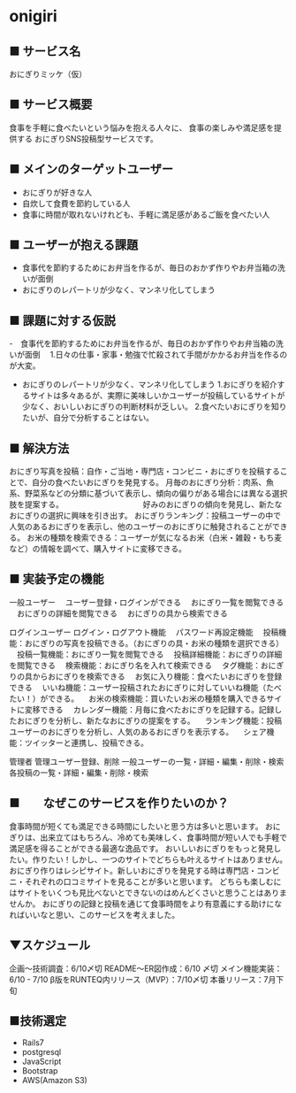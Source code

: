 # onigiri
## ■ サービス名
おにぎりミッケ（仮）

## ■ サービス概要
食事を手軽に食べたいという悩みを抱える人々に、
食事の楽しみや満足感を提供する
おにぎりSNS投稿型サービスです。

## ■ メインのターゲットユーザー
- おにぎりが好きな人
- 自炊して食費を節約している人
- 食事に時間が取れないけれども、手軽に満足感があるご飯を食べたい人


## ■ ユーザーが抱える課題
- 食事代を節約するためにお弁当を作るが、毎日のおかず作りやお弁当箱の洗いが面倒
- おにぎりのレパートリが少なく、マンネリ化してしまう

## ■ 課題に対する仮説
-　食事代を節約するためにお弁当を作るが、毎日のおかず作りやお弁当箱の洗いが面倒
　1.日々の仕事・家事・勉強で忙殺されて手間がかかるお弁当を作るのが大変。

- おにぎりのレパートリが少なく、マンネリ化してしまう
  1.おにぎりを紹介するサイトは多々あるが、実際に美味しいかユーザーが投稿しているサイトが少なく、おいしいおにぎりの判断材料が乏しい。
  2.食べたいおにぎりを知りたいが、自分で分析することはない。

## ■ 解決方法
おにぎり写真を投稿：自作・ご当地・専門店・コンビニ・おにぎりを投稿することで、自分の食べたいおにぎりを発見する。
月毎のおにぎり分析：肉系、魚系、野菜系などの分類に基づいて表示し、傾向の偏りがある場合には異なる選択肢を提案する。
　　　　　　　　　　好みのおにぎりの傾向を発見し、新たなおにぎりの選択に興味を引き出す。
おにぎりランキング：投稿ユーザーの中で人気のあるおにぎりを表示し、他のユーザーのおにぎりに触発されることができる。
お米の種類を検索できる：ユーザーが気になるお米（白米・雑穀・もち麦など）の情報を調べて、購入サイトに変移できる。

## ■ 実装予定の機能
一般ユーザー
　ユーザー登録・ログインができる
　おにぎり一覧を閲覧できる
　おにぎりの詳細を閲覧できる
　おにぎりの具から検索できる

ログインユーザー
  ログイン・ログアウト機能
　パスワード再設定機能
　投稿機能：おにぎりの写真を投稿できる。（おにぎりの具・お米の種類を選択できる）
　投稿一覧機能：おにぎり一覧を閲覧できる
　投稿詳細機能：おにぎりの詳細を閲覧できる
　検索機能：おにぎり名を入れて検索できる
　タグ機能：おにぎりの具からおにぎりを検索できる
　お気に入り機能：食べたいおにぎりを登録できる
　いいね機能：ユーザー投稿されたおにぎりに対していいね機能（たべたい！）ができる。
　お米の検索機能：買いたいお米の種類を購入できるサイトに変移できる
　カレンダー機能：月毎に食べたおにぎりを記録する。記録したおにぎりを分析し、新たなおにぎりの提案をする。
　ランキング機能：投稿ユーザーのおにぎりを分析し、人気のあるおにぎりを表示する。
　シェア機能：ツイッターと連携し、投稿できる。

管理者
  管理ユーザー登録、削除
  一般ユーザーの一覧・詳細・編集・削除・検索
  各投稿の一覧・詳細・編集・削除・検索
　

## ■　　なぜこのサービスを作りたいのか？

食事時間が短くても満足できる時間にしたいと思う方は多いと思います。
おにぎりは、出来立てはもちろん、冷めても美味しく、食事時間が短い人でも手軽で満足感を得ることができる最適な逸品です。
おいしいおにぎりをもっと発見したい。作りたい！しかし、一つのサイトでどちらも叶えるサイトはありません。
おにぎり作りはレシピサイト。新しいおにぎりを発見する時は専門店・コンビニ・それぞれの口コミサイトを見ることが多いと思います。
どちらも楽しむにはサイトをいくつも見比べないとできないのはめんどくさいと思うことはありませんか。
おにぎりの記録と投稿を通じて食事時間をより有意義にする助けになればいいなと思い、このサービスを考えました。


## ▼スケジュール
企画〜技術調査：6/10〆切
README〜ER図作成：6/10 〆切
メイン機能実装：6/10 - 7/10
β版をRUNTEQ内リリース（MVP）：7/10〆切
本番リリース：7月下旬

## ■技術選定
- Rails7
- postgresql
- JavaScript
- Bootstrap
- AWS(Amazon S3)